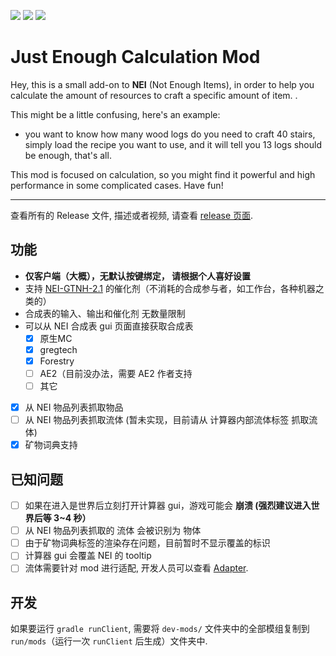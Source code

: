 [![][1]][3] [![][2]][3] [![][4]][5]

# Just Enough Calculation Mod

Hey, this is a small add-on to **NEI** (Not Enough Items), in
order to help you calculate the amount of resources to craft a specific amount of item. .

This might be a little confusing, here's an example:

- you want to know how many wood logs do you need to craft 40 stairs, simply load the recipe you want to use, and it will
tell you 13 logs should be enough, that's all. 

This mod is focused on calculation, so you might find it powerful and high performance in some complicated cases. Have fun!

---

查看所有的 Release 文件, 描述或者视频, 请查看 [release 页面](https://minecraft.curseforge.com/projects/just-enough-calculation).

## 功能

- **仅客户端（大概），无默认按键绑定， 请根据个人喜好设置**
- 支持 [NEI-GTNH-2.1](https://github.com/GTNewHorizons/NotEnoughItems) 的催化剂（不消耗的合成参与者，如工作台，各种机器之类的）
- 合成表的输入、输出和催化剂 无数量限制
- 可以从 NEI 合成表 gui 页面直接获取合成表
  - [x] 原生MC
  - [x] gregtech
  - [x] Forestry
  - [ ] AE2（目前没办法，需要 AE2 作者支持
  - [ ] 其它
- [x] 从 NEI 物品列表抓取物品
- [ ] 从 NEI 物品列表抓取流体 (暂未实现，目前请从 计算器内部流体标签 抓取流体)
- [x] 矿物词典支持

## 已知问题

- [ ] 如果在进入是世界后立刻打开计算器 gui，游戏可能会 **崩溃 (强烈建议进入世界后等 3~4 秒）**
- [ ] 从 NEI 物品列表抓取的 流体 会被识别为 物体
- [ ] 由于矿物词典标签的渲染存在问题，目前暂时不显示覆盖的标识
- [ ] 计算器 gui 会覆盖 NEI 的 tooltip
- [ ] 流体需要针对 mod 进行适配, 开发人员可以查看 [Adapter](./src/main/java/me/towdium/jecalculation/nei/Adapter.java).

## 开发

如果要运行 `gradle runClient`, 需要将 `dev-mods/` 文件夹中的全部模组复制到 `run/mods`（运行一次 `runClient` 后生成）文件夹中.

[1]: http://cf.way2muchnoise.eu/full_just-enough-calculation_downloads.svg

[2]: http://cf.way2muchnoise.eu/versions/just-enough-calculation.svg

[3]: https://minecraft.curseforge.com/projects/just-enough-calculation

[4]: https://img.shields.io/discord/517485644163973120.svg?logo=discord

[5]: https://discord.gg/M3fNfTW

